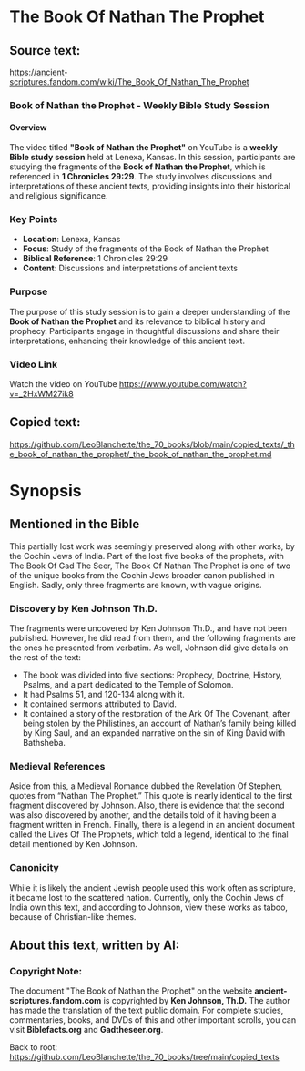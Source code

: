 # The Book Of Nathan The Prophet

## Source text:

https://ancient-scriptures.fandom.com/wiki/The_Book_Of_Nathan_The_Prophet

### Book of Nathan the Prophet - Weekly Bible Study Session

#### Overview

The video titled **"Book of Nathan the Prophet"** on YouTube is a **weekly Bible study session** held at Lenexa, Kansas. In this session, participants are studying the fragments of the **Book of Nathan the Prophet**, which is referenced in **1 Chronicles 29:29**. The study involves discussions and interpretations of these ancient texts, providing insights into their historical and religious significance.

### Key Points

- **Location**: Lenexa, Kansas
- **Focus**: Study of the fragments of the Book of Nathan the Prophet
- **Biblical Reference**: 1 Chronicles 29:29
- **Content**: Discussions and interpretations of ancient texts

### Purpose

The purpose of this study session is to gain a deeper understanding of the **Book of Nathan the Prophet** and its relevance to biblical history and prophecy. Participants engage in thoughtful discussions and share their interpretations, enhancing their knowledge of this ancient text.

### Video Link

Watch the video on YouTube https://www.youtube.com/watch?v=_2HxWM27ik8


## Copied text:

https://github.com/LeoBlanchette/the_70_books/blob/main/copied_texts/_the_book_of_nathan_the_prophet/_the_book_of_nathan_the_prophet.md


# Synopsis
## Mentioned in the Bible

This partially lost work was seemingly preserved along with other works, by the Cochin Jews of India. Part of the lost five books of the prophets, with The Book Of Gad The Seer, The Book Of Nathan The Prophet is one of two of the unique books from the Cochin Jews broader canon published in English. Sadly, only three fragments are known, with vague origins.

### Discovery by Ken Johnson Th.D.

The fragments were uncovered by Ken Johnson Th.D., and have not been published. However, he did read from them, and the following fragments are the ones he presented from verbatim. As well, Johnson did give details on the rest of the text:

- The book was divided into five sections: Prophecy, Doctrine, History, Psalms, and a part dedicated to the Temple of Solomon.
- It had Psalms 51, and 120-134 along with it.
- It contained sermons attributed to David.
- It contained a story of the restoration of the Ark Of The Covenant, after being stolen by the Philistines, an account of Nathan’s family being killed by King Saul, and an expanded narrative on the sin of King David with Bathsheba.

### Medieval References

Aside from this, a Medieval Romance dubbed the Revelation Of Stephen, quotes from “Nathan The Prophet.” This quote is nearly identical to the first fragment discovered by Johnson. Also, there is evidence that the second was also discovered by another, and the details told of it having been a fragment written in French. Finally, there is a legend in an ancient document called the Lives Of The Prophets, which told a legend, identical to the final detail mentioned by Ken Johnson.

### Canonicity

While it is likely the ancient Jewish people used this work often as scripture, it became lost to the scattered nation. Currently, only the Cochin Jews of India own this text, and according to Johnson, view these works as taboo, because of Christian-like themes.


## About this text, written by AI:

### Copyright Note:

The document "The Book of Nathan the Prophet" on the website **ancient-scriptures.fandom.com** is copyrighted by **Ken Johnson, Th.D.** The author has made the translation of the text public domain. For complete studies, commentaries, books, and DVDs of this and other important scrolls, you can visit **Biblefacts.org** and **Gadtheseer.org**.

Back to root: https://github.com/LeoBlanchette/the_70_books/tree/main/copied_texts
